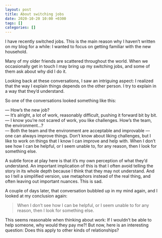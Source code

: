 ```yaml
---
layout: post
title: About switching jobs
date: 2020-10-20 10:00 +0300
tags: []
categories: []
---
```


I have recently switched jobs. This is the main reason why I haven’t written on my blog for a while: I wanted to focus on getting familiar with the new household.

Many of my older friends are scattered throughout the world. When we occasionally get in touch I may bring up my switching jobs, and some of them ask about why did I do it.

Looking back at these conversations, I saw an intriguing aspect: I realized that the way I explain things depends on the other person. I try to explain in a way that they’d understand.

So one of the conversations looked something like this:

— How’s the new job?<br/>
— It’s alright, a lot of work, reasonably difficult, pushing it forward bit by bit.<br/>
— I know you’re not scared of work, you like challenges. How’s the team, the environment…?<br/>
— Both the team and the environment are acceptable and improvable — one can always improve things. Don’t know about liking challenges, but I like to work on things that I know I can improve and help with. When I don’t see how I can be helpful, or I seem unable to, for any reason, then I look for something else.

A subtle force at play here is that it’s my own perception of what they’d understand. An important implication of this is that I often avoid telling the story in its whole depth because I think that they may not understand. And so I tell a simplified version, use metaphors instead of the real thing, and often leaving out important nuances. This is sad.

A couple of days later, that conversation bubbled up in my mind again, and I looked at my conclusion again:

> When I don’t see how I can be helpful, or I seem unable to for any reason, then I look for something else.

This seems reasonable when thinking about work: If I wouldn’t be able to help someone, why would they pay me?! But now, here is an interesting question: Does this apply to other kinds of relationships?
